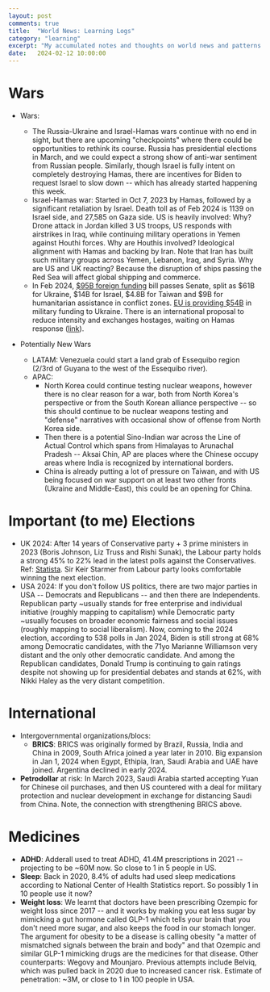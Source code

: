 ```yaml
---
layout: post
comments: true
title:  "World News: Learning Logs"
category: "learning"
excerpt: "My accumulated notes and thoughts on world news and patterns in them"
date:   2024-02-12 10:00:00
---
```


# Wars
* Wars:
  * The Russia-Ukraine and Israel-Hamas wars continue with no end in sight, but there are upcoming "checkpoints" where there could be opportunities to rethink its course. Russia has presidential elections in March, and we could expect a strong show of anti-war sentiment from Russian people. Similarly, though Israel is fully intent on completely destroying Hamas, there are incentives for Biden to request Israel to slow down -- which has already started happening this week.
  * Israel-Hamas war: Started in Oct 7, 2023 by Hamas, followed by a significant retaliation by Israel. Death toll as of Feb 2024 is 1139 on Israel side, and 27,585 on Gaza side. US is heavily involved: Why? Drone attack in Jordan killed 3 US troops, US responds with airstrikes in Iraq, while continuing military operations in Yemen against Houthi forces. Why are Houthis involved? Ideological alignment with Hamas and backing by Iran. Note that Iran has built such military groups across Yemen, Lebanon, Iraq, and Syria. Why are US and UK reacting? Because the disruption of ships passing the Red Sea will affect global shipping and commerce.
  * In Feb 2024, [$95B foreign funding](https://www.aljazeera.com/news/2024/2/13/us-senate-passes-long-delayed-bill-for-aid-to-ukraine-and-israel) bill passes Senate, split as $61B for Ukraine, $14B for Israel, $4.8B for Taiwan and $9B for humanitarian assistance in conflict zones. [EU is providing $54B](https://www.aljazeera.com/news/2024/2/1/european-union-agrees-on-new-54bn-aid-package-for-ukraine) in military funding to Ukraine. There is an international proposal to reduce intensity and exchanges hostages, waiting on Hamas response ([link](https://apnews.com/article/israel-hamas-war-live-updates-2-2-2024-c2c089f9c0aa82a613a011fba36f46c4)).

* Potentially New Wars
  * LATAM: Venezuela could start a land grab of Essequibo region (2/3rd of Guyana to the west of the Essequibo river).
  * APAC:
    * North Korea could continue testing nuclear weapons, however there is no clear reason for a war, both from North Korea's perspective or from the South Korean alliance perspective -- so this should continue to be nuclear weapons testing and "defense" narratives with occasional show of offense from North Korea side.
    * Then there is a potential Sino-Indian war across the Line of Actual Control which spans from Himalayas to Arunachal Pradesh -- Aksai Chin, AP are places where the Chinese occupy areas where India is recognized by international borders.
    * China is already putting a lot of pressure on Taiwan, and with US being focused on war support on at least two other fronts (Ukraine and Middle-East), this could be an opening for China.

# Important (to me) Elections
  * UK 2024: After 14 years of Conservative party + 3 prime ministers in 2023 (Boris Johnson, Liz Truss and Rishi Sunak), the Labour party holds a strong 45% to 22% lead in the latest polls against the Conservatives. Ref: [Statista](https://www.statista.com/statistics/985764/voting-intention-in-the-uk/). Sir Keir Starmer from Labour party looks comfortable winning the next election.
  * USA 2024: If you don't follow US politics, there are two major parties in USA -- Democrats and Republicans -- and then there are Independents. Republican party \~usually stands for free enterprise and individual initiative (roughly mapping to capitalism) while Democratic party \~usually focuses on broader economic fairness and social issues (roughly mapping to social liberalism). Now, coming to the 2024 election, according to 538 polls in Jan 2024, Biden is still strong at 68% among Democratic candidates, with the 71yo Marianne Williamson very distant and the only other democratic candidate. And among the Republican candidates, Donald Trump is continuing to gain ratings despite not showing up for presidential debates and stands at 62%, with Nikki Haley as the very distant competition.

# International
  * Intergovernmental organizations/blocs:
    * **BRICS**: BRICS was originally formed by Brazil, Russia, India and China in 2009, South Africa joined a year later in 2010. Big expansion in Jan 1, 2024 when Egypt, Ethipia, Iran, Saudi Arabia and UAE have joined. Argentina declined in early 2024.
  * **Petrodollar** at risk: In March 2023, Saudi Arabia started accepting Yuan for Chinese oil purchases, and then US countered with a deal for military protection and nuclear development in exchange for distancing Saudi from China. Note, the connection with strengthening BRICS above.

# Medicines

* **ADHD**: Adderall used to treat ADHD, 41.4M prescriptions in 2021 -- projecting to be ~60M now. So close to 1 in 5 people in US.
* **Sleep**: Back in 2020, 8.4% of adults had used sleep medications according to National Center of Health Statistics report. So possibly 1 in 10 people use it now?
* **Weight loss**: We learnt that doctors have been prescribing Ozempic for weight loss since 2017 -- and it works by making you eat less sugar by mimicking a gut hormone called GLP-1 which tells your brain that you don't need more sugar, and also keeps the food in our stomach longer. The argument for obesity to be a disease is calling obesity "a matter of mismatched signals between the brain and body" and that Ozempic and similar GLP-1 mimicking drugs are the medicines for that disease. Other counterparts: Wegovy and Mounjaro. Previous attempts include Belviq, which was pulled back in 2020 due to increased cancer risk. Estimate of penetration: ~3M, or close to 1 in 100 people in USA.
